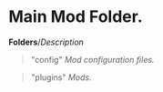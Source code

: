# Main Mod Folder.
**Folders**/*Description*
> "config" *Mod configuration files.*


> "plugins" *Mods.*
